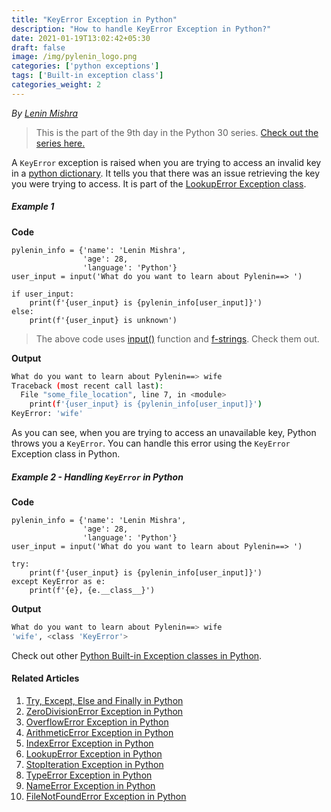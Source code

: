 ```yaml
---
title: "KeyError Exception in Python"
description: "How to handle KeyError Exception in Python?"
date: 2021-01-19T13:02:42+05:30
draft: false
image: /img/pylenin_logo.png
categories: ['python exceptions']
tags: ['Built-in exception class']
categories_weight: 2
---
```

<div class="sharethis-inline-follow-buttons"></div>

*By [Lenin Mishra](https://www.pylenin.com/authors/#lenin-mishra)*

> This is the part of the 9th day in the Python 30 series. [Check out the series here.](https://www.youtube.com/playlist?list=PLqEbL1vopgvuI-3wzwHqftEkH3AILozS5)

A `KeyError` exception is raised when you are trying to access an invalid key in a [python dictionary](https://www.pylenin.com/blogs/python-dictionary/). It tells you that there was an issue retrieving the key you were trying to access. It is part of the [LookupError Exception class](https://www.pylenin.com/blogs/lookup-error-python). 

##### Example 1

**Code**

```python3
pylenin_info = {'name': 'Lenin Mishra',
                'age': 28,
                'language': 'Python'}
user_input = input('What do you want to learn about Pylenin==> ')

if user_input:
    print(f'{user_input} is {pylenin_info[user_input]}')
else:
    print(f'{user_input} is unknown')
```

> The above code uses [input()](https://www.pylenin.com/blogs/how-input-works-python/) function and [f-strings](https://www.pylenin.com/blogs/f-strings-python/). Check them out.

**Output**

```bash
What do you want to learn about Pylenin==> wife
Traceback (most recent call last):
  File "some_file_location", line 7, in <module>
    print(f'{user_input} is {pylenin_info[user_input]}')
KeyError: 'wife'
```

As you can see, when you are trying to access an unavailable key, Python throws you a `KeyError`.
You can handle this error using the `KeyError` Exception class in Python.

##### Example 2 - Handling `KeyError` in Python

**Code**

```python3
pylenin_info = {'name': 'Lenin Mishra',
                'age': 28,
                'language': 'Python'}
user_input = input('What do you want to learn about Pylenin==> ')

try:
    print(f'{user_input} is {pylenin_info[user_input]}')
except KeyError as e:
    print(f'{e}, {e.__class__}')
```

**Output**

```bash
What do you want to learn about Pylenin==> wife
'wife', <class 'KeyError'>
```

Check out other [Python Built-in Exception classes in Python](https://www.pylenin.com/tags/built-in-exception-class/).

#### Related Articles

1. [Try, Except, Else and Finally in Python](https://www.pylenin.com/blogs/python-try-except-else-finally/)
2. [ZeroDivisionError Exception in Python](https://www.pylenin.com/blogs/zero-division-error-python/)
3. [OverflowError Exception in Python](https://www.pylenin.com/blogs/overflow-error-python/)
4. [ArithmeticError Exception in Python](https://www.pylenin.com/blogs/arithmetic-error-python/)
5. [IndexError Exception in Python](https://www.pylenin.com/blogs/index-error-python/)
6. [LookupError Exception in Python](https://www.pylenin.com/blogs/lookup-error-python/)
7. [StopIteration Exception in Python](https://www.pylenin.com/blogs/stop-iteration-error-python/)
8. [TypeError Exception in Python](https://www.pylenin.com/blogs/type-error-python/)
9. [NameError Exception in Python](https://www.pylenin.com/blogs/name-error-python/)
10. [FileNotFoundError Exception in Python](https://www.pylenin.com/blogs/file-not-found-error-python/)